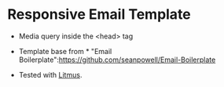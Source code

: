 Responsive Email Template
=========================

* Media query inside the &lt;head&gt; tag

* Template base from * "Email Boilerplate":https://github.com/seanpowell/Email-Boilerplate

* Tested with [Litmus](https://litmus.com/).
